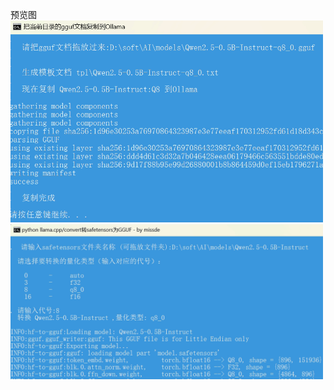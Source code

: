 
预览图<br/>
<img src="https://raw.githubusercontent.com/Missde/cmd/c31f5f9d47c856d04f845e30aad6b4c0f50e2a07/tpl/0.png" width="500"/>
<br/>
<img src="https://raw.githubusercontent.com/Missde/cmd/c31f5f9d47c856d04f845e30aad6b4c0f50e2a07/tpl/1.png" width="500"/>

